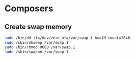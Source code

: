 # Composers

## Create swap memory

```bash
sudo /bin/dd if=/dev/zero of=/var/swap.1 bs=1M count=2048
sudo /sbin/mkswap /var/swap.1
sudo /bin/chmod 0600 /var/swap.1
sudo /sbin/swapon /var/swap.1
```

